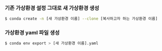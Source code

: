 ### 기존 가상환경 설정 그대로 새 가상환경 생성

```bash
$ conda create -n [새 가상환경 이름] --clone [복사하고자 하는 가상환경 이름]
```

### 가상환경 yaml 파일 생성

```bash
$ conda env export > [새 가상환경 이름].yaml
```
